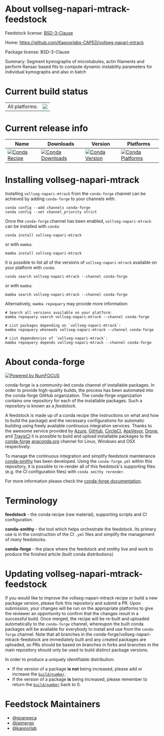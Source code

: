 About vollseg-napari-mtrack-feedstock
=====================================

Feedstock license: [BSD-3-Clause](https://github.com/conda-forge/vollseg-napari-mtrack-feedstock/blob/main/LICENSE.txt)

Home: https://github.com/Kapoorlabs-CAPED/vollseg-napari-mtrack

Package license: BSD-3-Clause

Summary: Segment kymographs of microtubules, actin filaments and perform Ransac
based fits to compute dynamic instability parameters for individual
kymographs and also in batch


Current build status
====================


<table><tr><td>All platforms:</td>
    <td>
      <a href="https://dev.azure.com/conda-forge/feedstock-builds/_build/latest?definitionId=19121&branchName=main">
        <img src="https://dev.azure.com/conda-forge/feedstock-builds/_apis/build/status/vollseg-napari-mtrack-feedstock?branchName=main">
      </a>
    </td>
  </tr>
</table>

Current release info
====================

| Name | Downloads | Version | Platforms |
| --- | --- | --- | --- |
| [![Conda Recipe](https://img.shields.io/badge/recipe-vollseg--napari--mtrack-green.svg)](https://anaconda.org/conda-forge/vollseg-napari-mtrack) | [![Conda Downloads](https://img.shields.io/conda/dn/conda-forge/vollseg-napari-mtrack.svg)](https://anaconda.org/conda-forge/vollseg-napari-mtrack) | [![Conda Version](https://img.shields.io/conda/vn/conda-forge/vollseg-napari-mtrack.svg)](https://anaconda.org/conda-forge/vollseg-napari-mtrack) | [![Conda Platforms](https://img.shields.io/conda/pn/conda-forge/vollseg-napari-mtrack.svg)](https://anaconda.org/conda-forge/vollseg-napari-mtrack) |

Installing vollseg-napari-mtrack
================================

Installing `vollseg-napari-mtrack` from the `conda-forge` channel can be achieved by adding `conda-forge` to your channels with:

```
conda config --add channels conda-forge
conda config --set channel_priority strict
```

Once the `conda-forge` channel has been enabled, `vollseg-napari-mtrack` can be installed with `conda`:

```
conda install vollseg-napari-mtrack
```

or with `mamba`:

```
mamba install vollseg-napari-mtrack
```

It is possible to list all of the versions of `vollseg-napari-mtrack` available on your platform with `conda`:

```
conda search vollseg-napari-mtrack --channel conda-forge
```

or with `mamba`:

```
mamba search vollseg-napari-mtrack --channel conda-forge
```

Alternatively, `mamba repoquery` may provide more information:

```
# Search all versions available on your platform:
mamba repoquery search vollseg-napari-mtrack --channel conda-forge

# List packages depending on `vollseg-napari-mtrack`:
mamba repoquery whoneeds vollseg-napari-mtrack --channel conda-forge

# List dependencies of `vollseg-napari-mtrack`:
mamba repoquery depends vollseg-napari-mtrack --channel conda-forge
```


About conda-forge
=================

[![Powered by
NumFOCUS](https://img.shields.io/badge/powered%20by-NumFOCUS-orange.svg?style=flat&colorA=E1523D&colorB=007D8A)](https://numfocus.org)

conda-forge is a community-led conda channel of installable packages.
In order to provide high-quality builds, the process has been automated into the
conda-forge GitHub organization. The conda-forge organization contains one repository
for each of the installable packages. Such a repository is known as a *feedstock*.

A feedstock is made up of a conda recipe (the instructions on what and how to build
the package) and the necessary configurations for automatic building using freely
available continuous integration services. Thanks to the awesome service provided by
[Azure](https://azure.microsoft.com/en-us/services/devops/), [GitHub](https://github.com/),
[CircleCI](https://circleci.com/), [AppVeyor](https://www.appveyor.com/),
[Drone](https://cloud.drone.io/welcome), and [TravisCI](https://travis-ci.com/)
it is possible to build and upload installable packages to the
[conda-forge](https://anaconda.org/conda-forge) [anaconda.org](https://anaconda.org/)
channel for Linux, Windows and OSX respectively.

To manage the continuous integration and simplify feedstock maintenance
[conda-smithy](https://github.com/conda-forge/conda-smithy) has been developed.
Using the ``conda-forge.yml`` within this repository, it is possible to re-render all of
this feedstock's supporting files (e.g. the CI configuration files) with ``conda smithy rerender``.

For more information please check the [conda-forge documentation](https://conda-forge.org/docs/).

Terminology
===========

**feedstock** - the conda recipe (raw material), supporting scripts and CI configuration.

**conda-smithy** - the tool which helps orchestrate the feedstock.
                   Its primary use is in the construction of the CI ``.yml`` files
                   and simplify the management of *many* feedstocks.

**conda-forge** - the place where the feedstock and smithy live and work to
                  produce the finished article (built conda distributions)


Updating vollseg-napari-mtrack-feedstock
========================================

If you would like to improve the vollseg-napari-mtrack recipe or build a new
package version, please fork this repository and submit a PR. Upon submission,
your changes will be run on the appropriate platforms to give the reviewer an
opportunity to confirm that the changes result in a successful build. Once
merged, the recipe will be re-built and uploaded automatically to the
`conda-forge` channel, whereupon the built conda packages will be available for
everybody to install and use from the `conda-forge` channel.
Note that all branches in the conda-forge/vollseg-napari-mtrack-feedstock are
immediately built and any created packages are uploaded, so PRs should be based
on branches in forks and branches in the main repository should only be used to
build distinct package versions.

In order to produce a uniquely identifiable distribution:
 * If the version of a package **is not** being increased, please add or increase
   the [``build/number``](https://docs.conda.io/projects/conda-build/en/latest/resources/define-metadata.html#build-number-and-string).
 * If the version of a package **is** being increased, please remember to return
   the [``build/number``](https://docs.conda.io/projects/conda-build/en/latest/resources/define-metadata.html#build-number-and-string)
   back to 0.

Feedstock Maintainers
=====================

* [@goanpeca](https://github.com/goanpeca/)
* [@jaimergp](https://github.com/jaimergp/)
* [@kapoorlab](https://github.com/kapoorlab/)

